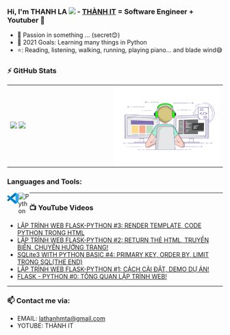 ### Hi, I'm THANH LA <img src="https://media.giphy.com/media/hvRJCLFzcasrR4ia7z/giphy.gif" width="25px"> -  [THÀNH IT][website] = Software Engineer + Youtuber 🌻  


- 🔭 Passion in something ... (secret😊)
- 💪 2021 Goals: Learning many things in Python
- ⭐: Reading, listening, walking, running, playing piano... and blade wind😅

### :zap: GitHub Stats

<table>
<tr>
  <td width="48%">
    <img src="https://github-readme-stats.vercel.app/api?username=ThanhLa1802&show_icons=true&hide=contribs,issues&hide_border=true" />
    <img src="https://github-readme-stats.vercel.app/api/top-langs/?username=ThanhLa1802&layout=compact&show_icons=true&hide_border=true" />
  </td>
  <td width="52%"><img alt="gif" align="right" src=".github/assets/coding-freak.gif"/></td>
</tr>
<table>

### Languages and Tools:
<img align="left" alt="Visual Studio Code" width="26px" src="https://raw.githubusercontent.com/github/explore/80688e429a7d4ef2fca1e82350fe8e3517d3494d/topics/visual-studio-code/visual-studio-code.png" />
<img align="left" alt="Python" width="26px" src="https://upload.wikimedia.org/wikipedia/commons/thumb/0/0a/Python.svg/1200px-Python.svg.png" /> 

---

### 📺 YouTube Videos

<!-- YOUTUBE:START -->
- [LẬP TRÌNH WEB FLASK-PYTHON #3: RENDER TEMPLATE, CODE PYTHON TRONG HTML](https://www.youtube.com/watch?v=AZjBgndiF4w)
- [LẬP TRÌNH WEB FLASK-PYTHON #2: RETURN THẺ HTML, TRUYỀN BIẾN,  CHUYỂN HƯỚNG TRANG!](https://www.youtube.com/watch?v=bT4yNOT-eOo)
- [SQLite3 WITH PYTHON BASIC #4: PRIMARY KEY, ORDER BY, LIMIT TRONG SQL&lpar;THE END&rpar;](https://www.youtube.com/watch?v=aWEiqF6DtKk)
- [LẬP TRÌNH WEB FLASK-PYTHON #1:  CÁCH CÀI ĐẶT, DEMO DỰ ÁN!](https://www.youtube.com/watch?v=s_LRaPSDpyY)
- [FLASK - PYTHON #0: TỔNG QUAN LẬP TRÌNH WEB!](https://www.youtube.com/watch?v=TkZAxnoe1qo)
<!-- YOUTUBE:END -->

---

### 📫 Contact me via:
- EMAIL: lathanhmta@gmail.com
- YOTUBE: THÀNH IT

[website]: https://www.youtube.com/channel/UC9L5_YMFz8JfBeQtUic8-3A

